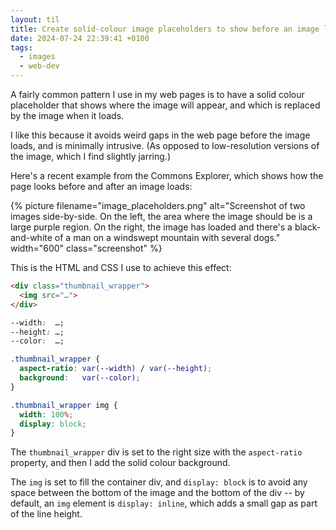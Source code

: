 ```yaml
---
layout: til
title: Create solid-colour image placeholders to show before an image loads
date: 2024-07-24 22:39:41 +0100
tags:
  - images
  - web-dev
---
```

A fairly common pattern I use in my web pages is to have a solid colour placeholder that shows where the image will appear, and which is replaced by the image when it loads.

I like this because it avoids weird gaps in the web page before the image loads, and is minimally intrusive.
(As opposed to low-resolution versions of the image, which I find slightly jarring.)

Here's a recent example from the Commons Explorer, which shows how the page looks before and after an image loads:

{%
  picture
  filename="image_placeholders.png"
  alt="Screenshot of two images side-by-side. On the left, the area where the image should be is a large purple region. On the right, the image has loaded and there's a black-and-white of a man on a windswept mountain with several dogs."
  width="600"
  class="screenshot"
%}

This is the HTML and CSS I use to achieve this effect:

```html
<div class="thumbnail_wrapper">
  <img src="…">
</div>
```

```css
--width:  …;
--height: …;
--color:  …;

.thumbnail_wrapper {
  aspect-ratio: var(--width) / var(--height);
  background:   var(--color);
}

.thumbnail_wrapper img {
  width: 100%;
  display: block;
}
```

The `thumbnail_wrapper` div is set to the right size with the `aspect-ratio` property, and then I add the solid colour background.

The `img` is set to fill the container div, and `display: block` is to avoid any space between the bottom of the image and the bottom of the div -- by default, an `img` element is `display: inline`, which adds a small gap as part of the line height.
